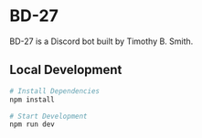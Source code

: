 # BD-27

BD-27 is a Discord bot built by Timothy B. Smith.

## Local Development

```sh
# Install Dependencies
npm install

# Start Development
npm run dev
```
